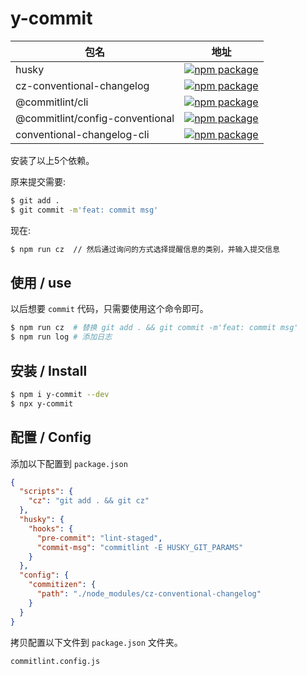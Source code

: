 # y-commit


[npm-badge-husky]: https://img.shields.io/npm/v/husky.svg
[npm-url-husky]: https://www.npmjs.org/package/husky

[npm-badge-cz]: https://img.shields.io/npm/v/cz-conventional-changelog.svg
[npm-url-cz]: https://www.npmjs.org/package/cz-conventional-changelog

[npm-badge-cli]: https://img.shields.io/npm/v/@commitlint/cli.svg
[npm-url-cli]: https://www.npmjs.org/package/@commitlint/cli

[npm-badge-config]: https://img.shields.io/npm/v/@commitlint/config-conventional.svg
[npm-url-config]: https://www.npmjs.org/package/@commitlint/config-conventional

[npm-badge-changelog]: https://img.shields.io/npm/v/conventional-changelog-cli.svg
[npm-url-changelog]: https://www.npmjs.org/package/conventional-changelog-cli

|包名| 地址 |
|---|---|
| husky |[![npm package][npm-badge-husky]][npm-url-husky]|
| cz-conventional-changelog |[![npm package][npm-badge-cz]][npm-url-cz]|
| @commitlint/cli |[![npm package][npm-badge-cli]][npm-url-cli]|
| @commitlint/config-conventional |[![npm package][npm-badge-config]][npm-url-config]|
| conventional-changelog-cli |[![npm package][npm-badge-changelog]][npm-url-changelog]|

安装了以上5个依赖。

原来提交需要:

```bash
$ git add .
$ git commit -m'feat: commit msg'
```

现在:

```bash
$ npm run cz  // 然后通过询问的方式选择提醒信息的类别，并输入提交信息
```

## 使用 / use

以后想要 `commit` 代码，只需要使用这个命令即可。

```bash
$ npm run cz  # 替换 git add . && git commit -m'feat: commit msg'
$ npm run log # 添加日志
```

## 安装 / Install

```bash
$ npm i y-commit --dev
$ npx y-commit
```

## 配置 / Config

添加以下配置到 `package.json`

```json
{
  "scripts": {
    "cz": "git add . && git cz"
  },
  "husky": {
    "hooks": {
      "pre-commit": "lint-staged",
      "commit-msg": "commitlint -E HUSKY_GIT_PARAMS"
    }
  },
  "config": {
    "commitizen": {
      "path": "./node_modules/cz-conventional-changelog"
    }
  }
}
```

拷贝配置以下文件到 `package.json` 文件夹。

`commitlint.config.js`


